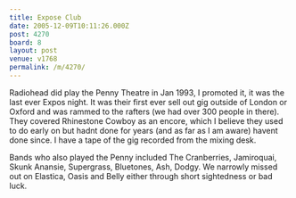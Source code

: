 ```yaml
---
title: Expose Club
date: 2005-12-09T10:11:26.000Z
post: 4270
board: 8
layout: post
venue: v1768
permalink: /m/4270/
---
```

Radiohead did play the Penny Theatre in Jan 1993, I promoted it, it was the last ever Expos night. It was their first ever sell out gig outside of London or Oxford and was rammed to the rafters (we had over 300 people in there). They covered Rhinestone Cowboy as an encore, which I believe they used to do early on but hadnt done for years (and as far as I am aware) havent done since. I have a tape of the gig recorded from the mixing desk.

Bands who also played the Penny included The Cranberries, Jamiroquai, Skunk Anansie, Supergrass, Bluetones, Ash, Dodgy. We narrowly missed out on Elastica, Oasis and Belly  either through short sightedness or bad luck.
